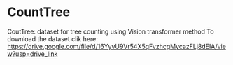 # CountTree
CoutTree: dataset for tree counting using Vision transformer method
To download the dataset clik here: https://drive.google.com/file/d/16YyvU9Vr54X5qFvzhcgMycazFLj8dEIA/view?usp=drive_link
